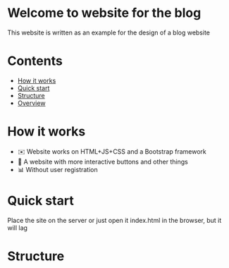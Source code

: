 # Welcome to website for the blog

This website is written as an example for the design of a blog website

# Contents
- [How it works](#how-it-works)
- [Quick start](#quick-start)
- [Structure](#structure)
- [Overview](#overview)

# How it works

* ✉️ Website works on HTML+JS+CSS and a Bootstrap framework
* 🧪 A website with more interactive buttons and other things
* 📊 Without user registration

# Quick start

Place the site on the server or just open it index.html in the browser, but it will lag

# Structure